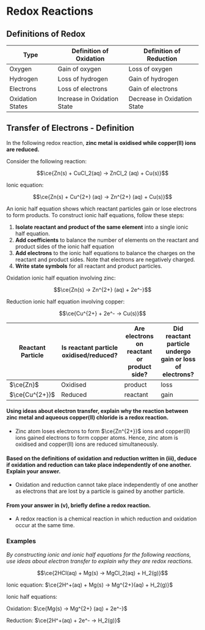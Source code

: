 # Redox Reactions

## Definitions of Redox

| Type             | Definition of Oxidation     | Definition of Reduction     |
|------------------|-----------------------------|-----------------------------|
| Oxygen           | Gain of oxygen              | Loss of oxygen              |
| Hydrogen         | Loss of hydrogen            | Gain of hydrogen            |
| Electrons        | Loss of electrons           | Gain of electrons           |
| Oxidation States | Increase in Oxidation State | Decrease in Oxidation State |

## Transfer of Electrons - Definition

In the following redox reaction, __zinc metal is oxidised while copper(II) ions are reduced.__

Consider the following reaction:

$$\ce{Zn(s) + CuCl_2(aq) -> ZnCl_2 (aq) + Cu(s)}$$

Ionic equation:

$$\ce{Zn(s) + Cu^{2+} (aq) -> Zn^{2+} (aq) + Cu(s)}$$

An ionic half equation shows which reactant particles gain or lose electrons to form products. To construct ionic half equations, follow these steps:

1. __Isolate reactant and product of the same element__ into a single ionic half equation.
2. __Add coefficients__ to balance the number of elements on the reactant and product sides of the ionic half equation
3. __Add electrons__ to the ionic half equations to balance the charges on the reactant and product sides. Note that electrons are negatively charged.
4. __Write state symbols__ for all reactant and product particles.

Oxidation ionic half equation involving zinc:

$$\ce{Zn(s) -> Zn^{2+} (aq) + 2e^-}$$

Reduction ionic half equation involving copper:

$$\ce{Cu^{2+} + 2e^- -> Cu(s)}$$

| Reactant Particle | Is reactant particle oxidised/reduced? | Are electrons on reactant or product side? | Did reactant particle undergo gain or loss of electrons? |
|-------------------|----------------------------------------|--------------------------------------------|----------------------------------------------------------|
| $\ce{Zn}$         | Oxidised                               | product                                    | loss                                                     |
| $\ce{Cu^{2+}}$    | Reduced                                | reactant                                   | gain                                                     |

#### Using ideas about electron transfer, explain why the reaction between zinc metal and aqueous copper(II) chloride is a redox reaction.
    
- Zinc atom loses electrons to form $\ce{Zn^{2+}}$ ions and copper(II) ions gained electrons to form copper atoms. Hence, zinc atom is oxidised and copper(II) ions are reduced simultaneously.

#### Based on the definitions of oxidation and reduction written in (iii), deduce if oxidation and reduction can take place independently of one another. Explain your answer.

- Oxidation and reduction cannot take place independently of one another as electrons that are lost by a particle is gained by another particle.

#### From your answer in (v), briefly define a redox reaction.

- A redox reaction is a chemical reaction in which reduction and oxidation occur at the same time.

### Examples

_By constructing ionic and ionic half equations for the following reactions, use ideas about electron transfer to explain why they are redox reactions._

$$\ce{2HCl(aq) + Mg(s) -> MgCl_2(aq) + H_2(g)}$$

Ionic equation: $\ce{2H^+(aq) + Mg(s) -> Mg^{2+}(aq) + H_2(g)}$

Ionic half equations:

Oxidation: $\ce{Mg(s) -> Mg^{2+} (aq) + 2e^-}$

Reduction: $\ce{2H^+(aq) + 2e^- -> H_2(g)}$
